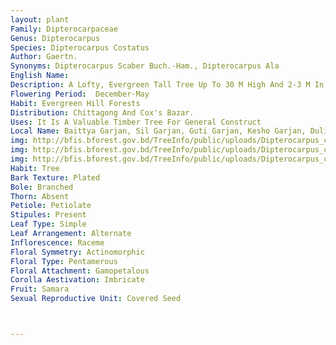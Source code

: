 ```yaml
---
layout: plant
Family: Dipterocarpaceae
Genus: Dipterocarpus
Species: Dipterocarpus Costatus
Author: Gaertn.
Synonyms: Dipterocarpus Scaber Buch.-Ham., Dipterocarpus Ala
English Name: 
Description: A Lofty, Evergreen Tall Tree Up To 30 M High And 2-3 M In Girth With Heavy Crown Of Many Branches, Young Parts Densely Covered With Yellowish-brown Long Tawny Hairs Mixed With Stellate Hairs. Leaves C 7-15 Ã— 4-9 Cm, Broadly Elliptic-ovate, Acuminate, Base Cuneate To Rounded, Coriaceous, Margin Wavy, Lateral Veins 9-15 Pairs, Straight And Parallel, Stipules C 1 Cm Or More Long, Yellowish-pubescent, Petioles Pubescent, Flattened And Channelled Above Near The Base Of Lamina. Inflorescence Of Axillary Short Racemes, Densely Covered With Yellowish Long, Soft Hairs. Calyx Tube C 5-8 Mm Long, Campanulate, With 5 Ribs Starting From Between The Lobes And Running Down To The Base, 3 Shorter Lobes C 3 Mm Long, The Longer Ones C 8-10 Mm Long, Both Tube And Lobes Densely Stellate And Pilose. Petals C 2 Cm Long, Oblong, Tomentose. Stamens C 30 Connective Of Anthers Produced Into A Bristle C 3 Mm Long. Fruit A Nut, Adpressed Hairy, Fruiting Calyx Tube C 1.3 Cm In Diameter, Longitudinally 5-ribbed, Stellately Tomentose Or Pilose, The 2 Reddish Wings C 10 Cm Long, Obovate, Blunt, 1-veined With 2-4 Shorter Parallel Ramified Veined And Net-veins.
Flowering Period:  December-May
Habit: Evergreen Hill Forests
Distribution: Chittagong And Cox's Bazar.
Uses: It Is A Valuable Timber Tree For General Construct
Local Name: Baittya Garjan, Sil Garjan, Guti Garjan, Kesho Garjan, Dulia Garjan, Chikunia, 
img: http://bfis.bforest.gov.bd/TreeInfo/public/uploads/Dipterocarpus_costatus.jpg
img: http://bfis.bforest.gov.bd/TreeInfo/public/uploads/Dipterocarpus_costatus1.jpg
img: http://bfis.bforest.gov.bd/TreeInfo/public/uploads/Dipterocarpus_costatus2.jpg
Habit: Tree
Bark Texture: Plated
Bole: Branched
Thorn: Absent
Petiole: Petiolate
Stipules: Present
Leaf Type: Simple
Leaf Arrangement: Alternate
Inflorescence: Raceme
Floral Symmetry: Actinomorphic
Floral Type: Pentamerous
Floral Attachment: Gamopetalous
Corolla Aestivation: Imbricate
Fruit: Samara
Sexual Reproductive Unit: Covered Seed



---
```


